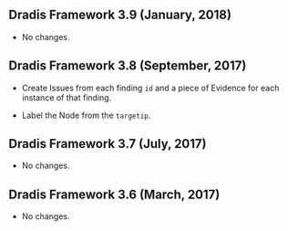 ## Dradis Framework 3.9 (January, 2018) ##

*   No changes.

## Dradis Framework 3.8 (September, 2017) ##

*   Create Issues from each finding `id` and a piece of 
    Evidence for each instance of that finding.

*   Label the Node from the `targetip`.

## Dradis Framework 3.7 (July, 2017) ##

*   No changes.

## Dradis Framework 3.6 (March, 2017) ##

*   No changes.
